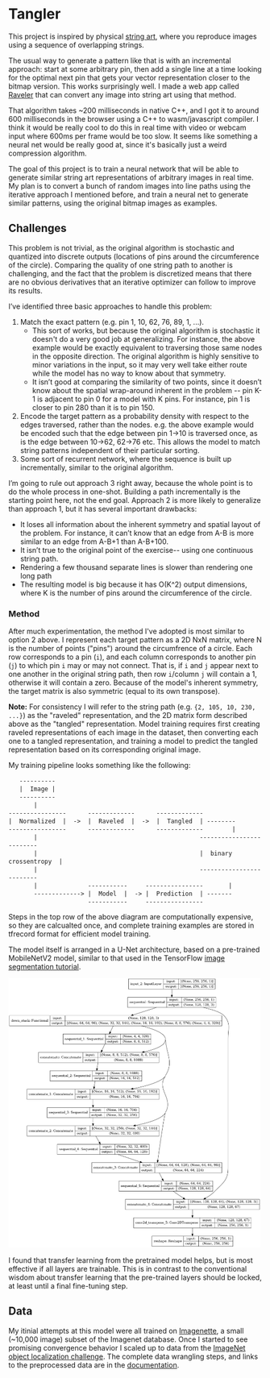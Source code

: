 # Tangler

This project is inspired by physical [string art](https://vimeo.com/175653201), where you reproduce images using a sequence of overlapping strings.

The usual way to generate a pattern like that is with an incremental approach: start at some arbitrary pin, then add a single line at a time looking for the optimal next pin that gets your vector representation closer to the bitmap version. This works surprisingly well. I made a web app called [Raveler](https://jperryhouts.github.io/raveler/) that can convert any image into string art using that method.

That algorithm takes ~200 milliseconds in native C++, and I got it to around 600 milliseconds in the browser using a C++ to wasm/javascript compiler. I think it would be really cool to do this in real time with video or webcam input where 600ms per frame would be too slow. It seems like something a neural net would be really good at, since it's basically just a weird compression algorithm.

The goal of this project is to train a neural network that will be able to generate similar string art representations of arbitrary images in real time. My plan is to convert a bunch of random images into line paths using the iterative approach I mentioned before, and train a neural net to generate similar patterns, using the original bitmap images as examples.

## Challenges

This problem is not trivial, as the original algorithm is stochastic and quantized into discrete outputs (locations of pins around the circumference of the circle). Comparing the quality of one string path to another is challenging, and the fact that the problem is discretized means that there are no obvious derivatives that an iterative optimizer can follow to improve its results.

I’ve identified three basic approaches to handle this problem:

1. Match the exact pattern (e.g. pin 1, 10, 62, 76, 89, 1, ...).
    - This sort of works, but because the original algorithm is stochastic it doesn't do a very good job at generalizing. For instance, the above example would be exactly equivalent to traversing those  same nodes in the opposite direction. The original algorithm is highly sensitive to minor variations in the input, so it may very well take either route while the model has no way to know about that symmetry.
    - It isn’t good at comparing the similarity of two points, since it doesn’t know about the spatial wrap-around inherent in the problem -- pin K-1 is adjacent to pin 0 for a model with K pins. For instance, pin 1 is closer to pin 280 than it is to pin 150.
2. Encode the target pattern as a probability density with respect to the edges traversed, rather than the nodes. e.g. the above example would be encoded such that the edge between pin 1->10 is traversed once, as is the edge between 10->62, 62->76 etc. This allows the model to match string patterns independent of their particular sorting.
3. Some sort of recurrent network, where the sequence is built up incrementally, similar to the original algorithm.

I’m going to rule out approach 3 right away, because the whole point is to do the whole process in one-shot. Building a path incrementally is the starting point here, not the end goal. Approach 2 is more likely to generalize than approach 1, but it has several important drawbacks:

- It loses all information about the inherent symmetry and spatial layout of the problem. For instance, it can’t know that an edge from A-B is more similar to an edge from A-B+1 than A-B+100.
- It isn’t true to the original point of the exercise-- using one continuous string path.
- Rendering a few thousand separate lines is slower than rendering one long path
- The resulting model is big because it has O(K^2) output dimensions, where K is the number of pins around the circumference of the circle.

### Method

After much experimentation, the method I've adopted is most similar to option 2 above. I represent each target pattern as a 2D NxN matrix, where N is the number of points ("pins") around the circumfrence of a circle. Each row corresponds to a pin (`i`), and each column corresponds to another pin (`j`) to which pin `i` may or may not connect. That is, if `i` and `j` appear next to one another in the original string path, then row `i`/column `j` will contain a 1, otherwise it will contain a zero. Because of the model's inherent symmetry, the target matrix is also symmetric (equal to its own transpose).

**Note:** For consistency I will refer to the string path (e.g. `{2, 105, 10, 230, ...}`) as the "raveled" representation, and the 2D matrix form described above as the "tangled" representation. Model training requires first creating raveled representations of each image in the dataset, then converting each one to a tangled representation, and training a model to predict the tangled representation based on its corresponding original image.

My training pipeline looks something like the following:

```
   ----------
   |  Image |
   ----------
       |
----------------      -------------      -------------
|  Normalized  |  ->  |  Raveled  |  ->  |  Tangled  | --------
----------------      -------------      -------------        |
       |                                             -------------------------
       |                                             |  binary crossentropy  |
       |                                             -------------------------
       |              -----------     ----------------       |
       -------------> |  Model  |  -> |  Prediction  | -------
                      -----------     ----------------
```

Steps in the top row of the above diagram are computationally expensive, so they are calcualted once, and complete training examples are stored in tfrecord format for efficient model training.

The model itself is arranged in a U-Net architecture, based on a pre-trained MobileNetV2 model, similar to that used in the TensorFlow [image segmentation tutorial](https://www.tensorflow.org/tutorials/images/segmentation?hl=nb).

<a href="model_arch.png"><img src="model_arch.png" width=500 /></a>

I found that transfer learning from the pretrained model helps, but is most effective if all layers are trainable. This is in contrast to the conventional wisdom about transfer learning that the pre-trained layers should be locked, at least until a final fine-tuning step.

## Data

My itinial attempts at this model were all trained on [Imagenette](https://github.com/fastai/imagenette), a small (~10,000 image) subset of the Imagenet database. Once I started to see promising convergence behavior I scaled up to data from the [ImageNet object localization challenge](https://www.kaggle.com/c/imagenet-object-localization-challenge/data). The complete data wrangling steps, and links to the preprocessed data are in the [documentation](DATA.md).
